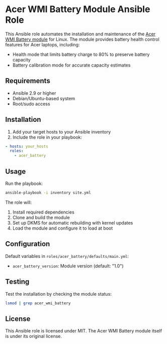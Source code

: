 # Acer WMI Battery Module Ansible Role

This Ansible role automates the installation and maintenance of the [Acer WMI Battery module](https://github.com/frederik-h/acer-wmi-battery) for Linux. The module provides battery health control features for Acer laptops, including:
- Health mode that limits battery charge to 80% to preserve battery capacity
- Battery calibration mode for accurate capacity estimates

## Requirements

- Ansible 2.9 or higher
- Debian/Ubuntu-based system
- Root/sudo access

## Installation

1. Add your target hosts to your Ansible inventory
2. Include the role in your playbook:

```yaml
- hosts: your_hosts
  roles:
    - acer_battery
```

## Usage

Run the playbook:

```bash
ansible-playbook -i inventory site.yml
```

The role will:
1. Install required dependencies
2. Clone and build the module
3. Set up DKMS for automatic rebuilding with kernel updates
4. Load the module and configure it to load at boot

## Configuration

Default variables in `roles/acer_battery/defaults/main.yml`:
- `acer_battery_version`: Module version (default: "1.0")

## Testing

Test the installation by checking the module status:
```bash
lsmod | grep acer_wmi_battery
```

## License

This Ansible role is licensed under MIT. The Acer WMI Battery module itself is under its original license.
